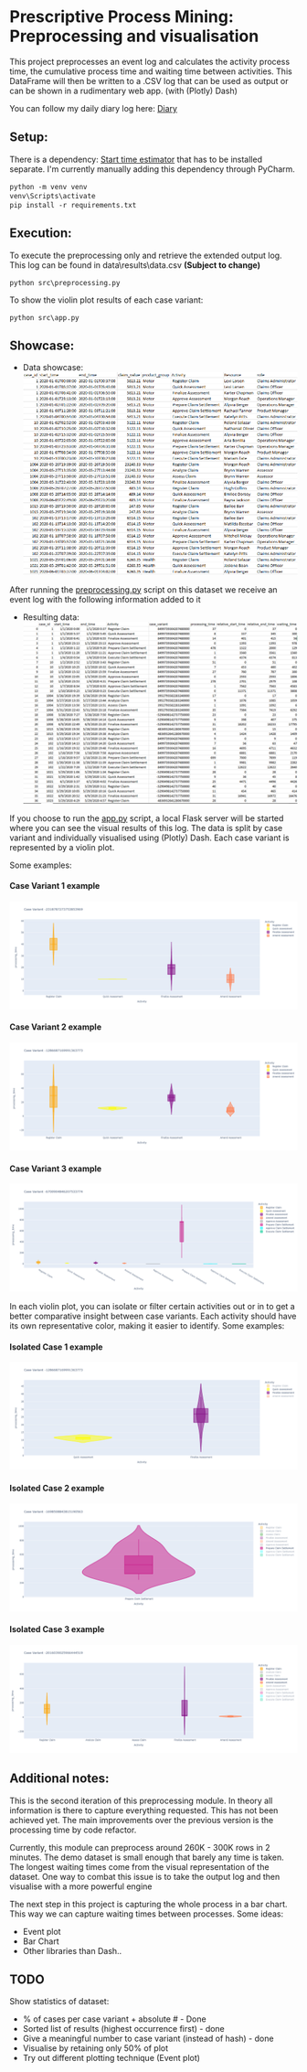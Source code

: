 # Prescriptive Process Mining: Preprocessing and visualisation

This project preprocesses an event log and calculates the activity process time, the cumulative process time and waiting time between activities.
This DataFrame will then be written to a .CSV log that can be used as output or can be shown in a rudimentary web app. (with (Plotly) Dash)

You can follow my daily diary log here: [Diary](./diary/DIARY.md)

## Setup:

There is a dependency: [Start time estimator](https://github.com/AutomatedProcessImprovement/start-time-estimator) that has to be installed separate.
I'm currently manually adding this dependency through PyCharm.
```
python -m venv venv
venv\Scripts\activate
pip install -r requirements.txt
```

## Execution:
To execute the preprocessing only and retrieve the extended output log. This log can be found in data\results\data.csv __(Subject to change)__
```
python src\preprocessing.py
```

To show the violin plot results of each case variant:
```
python src\app.py
```

## Showcase:
- Data showcase: ![Dataset sample](./pics/datasample.PNG)

After running the [preprocessing.py](./src/preprocessing.py) script on this dataset we receive an event log with the following information added to it

- Resulting data: ![Resulting dataset](./pics/dataresult.PNG)

If you choose to run the [app.py](./src/app.py) script, a local Flask server will be started where you can see the visual results of this log.
The data is split by case variant and individually visualised using (Plotly) Dash. Each case variant is represented by a violin plot.

Some examples:
#### Case Variant 1 example
![Case V 1](./pics/case_variant_x.PNG)
#### Case Variant 2 example
![Case V 2](./pics/case_variant_y.PNG)
#### Case Variant 3 example
![Case V 3](./pics/case_variant_z.PNG)

In each violin plot, you can isolate or filter certain activities out or in to get a better comparative insight between case variants.
Each activity should have its own representative color, making it easier to identify.
Some examples:
#### Isolated Case 1 example
![Case Isolated 1](./pics/isolated_x.png)
#### Isolated Case 2 example
![Case Isolated 2](./pics/isolated_y.png)
#### Isolated Case 3 example
![Case Isolated 3](./pics/isolated_z.png)


## Additional notes:

This is the second iteration of this preprocessing module. In theory all information is there to capture everything requested.
This has not been achieved yet. The main improvements over the previous version is the processing time by code refactor.

Currently, this module can preprocess around 260K - 300K rows in 2 minutes. The demo dataset is small enough that barely any time is taken.
The longest waiting times come from the visual representation of the dataset. One way to combat this issue is to take the output log and then visualise with a more powerful engine

The next step in this project is capturing the whole process in a bar chart. This way we can capture waiting times between processes.
Some ideas:
- Event plot
- Bar Chart
- Other libraries than Dash..

## TODO
Show statistics of dataset:
- % of cases per case variant + absolute # - Done
- Sorted list of results (highest occurrence first) - done
- Give a meaningful number to case variant (instead of hash) - done
- Visualise by retaining only 50% of plot
- Try out different plotting technique (Event plot)